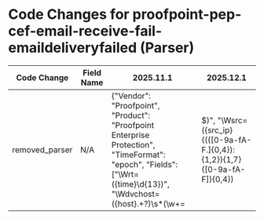 # Code Changes for proofpoint-pep-cef-email-receive-fail-emaildeliveryfailed (Parser)

| Code Change | Field Name | 2025.11.1 | 2025.12.1 |
|-------------|------------|-----------|------------|
| removed_parser | N/A | {"Vendor": "Proofpoint", "Product": "Proofpoint Enterprise Protection", "TimeFormat": "epoch", "Fields": ["\Wrt=({time}\d{13})", "\Wdvchost=({host}.+?)\s*(\w+=|$)", "\Wsrc=({src_ip}((([0-9a-fA-F.]{0,4}):{1,2}){1,7}([0-9a-fA-F]){0,4})|(((25[0-5]|(2[0-4]|1\d|[0-9]|)\d)\.?\b){4}))(:({src_port}\d+))?", "\Wshost=({src_host}.+?)\s*(\w+=|$)", "\Wsuser=({email_address}([A-Za-z0-9]+[!#$%&'+\/=?^_`~.\-])*[A-Za-z0-9]+@({email_domain}[^\]\s\"\\,;\|]+\.[^\]\s\"\\,;\|]+))\s*(\w+=|$)", "\Wdst=({dest_ip}((([0-9a-fA-F.]{0,4}):{1,2}){1,7}([0-9a-fA-F]){0,4})|(((25[0-5]|(2[0-4]|1\d|[0-9]|)\d)\.?\b){4}))(:({dest_port}\d+))?", "\Wdhost=({dest_host}.+?)\s*(\w+=|$)", "\Wduser=({email_recipients}.+?)\s*(\w+=|$)", "\Wduser=({dest_email_address}([A-Za-z0-9]+[!#$%&'+\/=?^_`~.\-])*[A-Za-z0-9]+@({dest_email_domain}[^\]\s\"\\,;\|]+\.[^\]\s\"\\,;\|]+))", "\Wcn1=({bytes}\d+)", "\Wcs5=({email_attachments}.+?)\s*(\w+=|$)", "\Wcs5=(\\{1,5})??({attachment}[^,\"]+?)((\\{1,5})?\"|,|\s*(\w+=|$))", "\Wcs6=({email_subject}.+?)\s*(\w+=|$)", "\Wdproc=({message_id}.+?)\s*(\w+=|$)", "\WeventId=({alert_id}\d+)", "CEF:([^\|]*\|){5}({alert_name}[^\|]+)"], "DupFields": ["email_attachment->file_name", "alert_name->alert_type"], "Name": "proofpoint-pep-cef-email-receive-fail-emaildeliveryfailed", "Conditions": ["CEF:", "|ProofPoint|", "|Failed Email Delivery In|"], "ParserVersion": "v1.0.0"} | N/A |